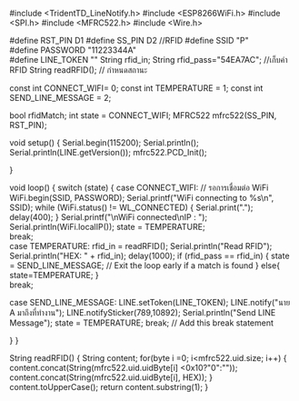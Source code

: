 
#include <TridentTD_LineNotify.h>
#include <ESP8266WiFi.h>
#include <SPI.h>
#include <MFRC522.h>
#include <Wire.h>

#define RST_PIN D1
#define SS_PIN D2 //RFID
#define SSID        "P"      
#define PASSWORD    "11223344A"       
#define LINE_TOKEN  ""
String rfid_in; 
String rfid_pass="54EA7AC"; //เก็บค่า RFID 
String readRFID();
// กำหนดสถานะ

const int CONNECT_WIFI= 0;
const int TEMPERATURE = 1;
const int SEND_LINE_MESSAGE = 2;

bool rfidMatch;
int state = CONNECT_WIFI;
MFRC522 mfrc522(SS_PIN, RST_PIN);

void setup() {
  Serial.begin(115200); 
  Serial.println();
  Serial.println(LINE.getVersion());
  mfrc522.PCD_Init();

}

void loop() {
  switch (state) {
    case CONNECT_WIFI:
      // รอการเชื่อมต่อ WiFi
        WiFi.begin(SSID, PASSWORD);
        Serial.printf("WiFi connecting to %s\n",  SSID);
        while (WiFi.status() != WL_CONNECTED) {
          Serial.print(".");
          delay(400);
        }
        Serial.printf("\nWiFi connected\nIP : ");
        Serial.println(WiFi.localIP());
        state = TEMPERATURE;        
      break;  
    case TEMPERATURE:
      rfid_in = readRFID();
      Serial.println("Read RFID");
      Serial.println("HEX: " + rfid_in);
      delay(1000);
      if (rfid_pass == rfid_in) {
          state = SEND_LINE_MESSAGE;
           // Exit the loop early if a match is found
        }
        else{
          state=TEMPERATURE;
        }      
        break;      

case SEND_LINE_MESSAGE:
          LINE.setToken(LINE_TOKEN);
          LINE.notify("นาย A มาถึงที่ทำงาน");
          LINE.notifySticker(789,10892);
          Serial.println("Send LINE Message");
          state = TEMPERATURE;
        break; // Add this break statement

  }
}



String readRFID()
{
    String content;
    for(byte i =0; i<mfrc522.uid.size; i++)
    {
        content.concat(String(mfrc522.uid.uidByte[i] <0x10?"0":""));
        content.concat(String(mfrc522.uid.uidByte[i], HEX));
    }
    content.toUpperCase();
    return content.substring(1);
}